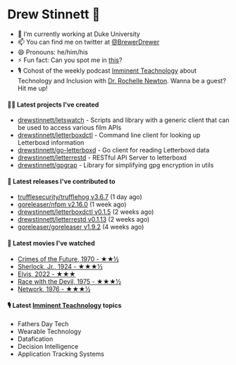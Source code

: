 
# Drew Stinnett 👋

- 🔭 I’m currently working at Duke University
- 📫 You can find me on twitter at [@BrewerDrewer](https://twitter.com/BrewerDrewer)
- 😄 Pronouns: he/him/his
- ⚡ Fun fact: Can you spot me in [this](https://www.youtube.com/watch?v=oL9WnB0qHBA)?
- 🎙 Cohost of the weekly podcast [Imminent Teachnology](https://podcast.imminentteachnology.com/) about Technology and Inclusion with [Dr. Rochelle Newton](https://www.linkedin.com/in/drrochellenewton/). Wanna be a guest? Hit me up!

#### 👨‍💻 Latest projects I've created
- [drewstinnett/letswatch](https://github.com/drewstinnett/letswatch) - Scripts and library with a generic client that can be used to access various film APIs
- [drewstinnett/letterboxdctl](https://github.com/drewstinnett/letterboxdctl) - Command line client for looking up Letterboxd information
- [drewstinnett/go-letterboxd](https://github.com/drewstinnett/go-letterboxd) - Go client for reading Letterboxd data
- [drewstinnett/letterrestd](https://github.com/drewstinnett/letterrestd) - RESTful API Server to letterboxd
- [drewstinnett/gpgrap](https://github.com/drewstinnett/gpgrap) - Library for simplifying gpg encryption in utils

#### 🚀 Latest releases I've contributed to
- [trufflesecurity/trufflehog v3.6.7](https://github.com/trufflesecurity/trufflehog/releases/tag/v3.6.7) (1 day ago)
- [goreleaser/nfpm v2.16.0](https://github.com/goreleaser/nfpm/releases/tag/v2.16.0) (1 week ago)
- [drewstinnett/letterboxdctl v0.1.5](https://github.com/drewstinnett/letterboxdctl/releases/tag/v0.1.5) (2 weeks ago)
- [drewstinnett/letterrestd v0.1.13](https://github.com/drewstinnett/letterrestd/releases/tag/v0.1.13) (2 weeks ago)
- [goreleaser/goreleaser v1.9.2](https://github.com/goreleaser/goreleaser/releases/tag/v1.9.2) (4 weeks ago)

#### 🍿 Latest movies I've watched
- [Crimes of the Future, 1970 - ★★½](https://letterboxd.com/mondodrew/film/crimes-of-the-future/)
- [Sherlock, Jr., 1924 - ★★★½](https://letterboxd.com/mondodrew/film/sherlock-jr/)
- [Elvis, 2022 - ★★★](https://letterboxd.com/mondodrew/film/elvis-2022/)
- [Race with the Devil, 1975 - ★★★½](https://letterboxd.com/mondodrew/film/race-with-the-devil/)
- [Network, 1976 - ★★★½](https://letterboxd.com/mondodrew/film/network/)

#### 🎙 Latest [Imminent Teachnology](https://podcast.imminentteachnology.com/) topics
- Fathers Day Tech
- Wearable Technology
- Datafication
- Decision Intelligence
- Application Tracking Systems
